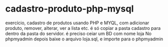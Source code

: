 # cadastro-produto-php-mysql
exercício, cadastro de produtos usando PHP e MYQL, com adicionar produto, remover, alterar, ver a lista etc.
é só copiar a pasta cadastro para dentro da pasta do servidor.
é preciso ceiar um  BD com nome loja No phpmyadmin
depois baixe o arquivo loja.sql, e importe para o phpmyadmin
